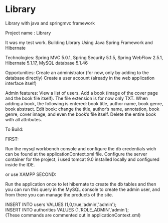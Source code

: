 # Library

Library with java and springmvc framework


Project name : Library

It was my test work.
Building Library Using Java Spring Framework and Hibernate

Technologies: Spring MVC 5.0.1, Spring Security 5.1.5, Spring WebFlow 2.5.1, Hibernate 5.1.17, MySQL database 5.1.46

Opportunities:
Create an administrator (for now, only by adding to the database directly)
Create a user account (already in the web application interface itself)


Admin features:
View a list of users.
Add a book (image of the cover page and the book file itself). The file extension is for now only TXT.
When adding a book, the following is entered: book title, author name, book genre, book abstract.
Edit book: change the title, author’s name, annotation, book genre, cover image, and even the book’s file itself.
Delete the entire book with all attributes.


To Build:

FIRST:

Run the mysql workbench console and configure the db credentials wich can be found at the applicationContext.xml file.
Configure the server container for the project, i used tomcat 9.0 installed locally and configured inside the IDE.

or use XAMPP
SECOND:

Run the application once to let hibernate to create the db tables and then you can run this query in the MySQL console to create the admin user, and from there you can manage the products of the site.

INSERT INTO  users VALUES (1,0,true,'admin','admin');  
INSERT INTO authorities VALUES (1,'ROLE_ADMIN','admin');   
(These commands are commented out in applicationContext.xml)
